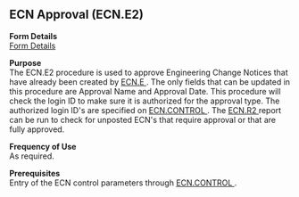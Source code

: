 ##  ECN Approval (ECN.E2)

<PageHeader />

**Form Details**  
[ Form Details ](ECN-E2-1/README.md)   

**Purpose**  
The ECN.E2 procedure is used to approve Engineering Change Notices that have already been created by [ ECN.E ](../../../../../../../../../../../../../../../../rover/AP-OVERVIEW/AP-ENTRY/AP-E/AP-E-2/INV-CONTROL/INV-CONTROL-1/COST-P2/COST-P1/COST-E/BOM-E/ECN-E) . The only fields that can be updated in this procedure are Approval Name and Approval Date. This procedure will check the login ID to make sure it is authorized for the approval type. The authorized login ID's are specified on [ ECN.CONTROL ](../../../../../../../../../../../../../../../../rover/AP-OVERVIEW/AP-ENTRY/AP-E/AP-E-2/INV-CONTROL/INV-CONTROL-1/COST-P2/COST-P1/COST-E/BOM-E/ECN-E/ECN-E-1/ECN-CONTROL) . The [ ECN.R2 ](ECN-R2/README.md) report can be run to check for unposted ECN's that require approval or that are fully approved. 

**Frequency of Use**  
As required.

**Prerequisites**  
Entry of the ECN control parameters through [ ECN.CONTROL ](../../../../../../../../../../../../../../../../rover/AP-OVERVIEW/AP-ENTRY/AP-E/AP-E-2/INV-CONTROL/INV-CONTROL-1/COST-P2/COST-P1/COST-E/BOM-E/ECN-E/ECN-E-1/ECN-CONTROL) . 

<badge text= "Version 8.10.57" vertical="middle" />

<PageFooter />